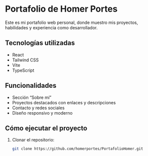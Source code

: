 # Portafolio de Homer Portes

Este es mi portafolio web personal, donde muestro mis proyectos, habilidades y experiencia como desarrollador.

## Tecnologías utilizadas
- React
- Tailwind CSS
- Vite
- TypeScript

## Funcionalidades
- Sección “Sobre mí”
- Proyectos destacados con enlaces y descripciones
- Contacto y redes sociales
- Diseño responsivo y moderno

## Cómo ejecutar el proyecto
1. Clonar el repositorio:
   ```bash
   git clone https://github.com/homerportes/PortafolioHomer.git
